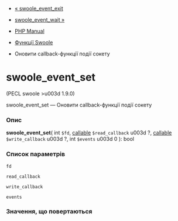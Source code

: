 - [« swoole_event_exit](function.swoole-event-exit.md)
- [swoole_event_wait »](function.swoole-event-wait.md)

- [PHP Manual](index.md)
- [Функції Swoole](ref.swoole-funcs.md)
- Оновити callback-функції події сокету

# swoole_event_set

(PECL swoole \>u003d 1.9.0)

swoole_event_set — Оновити callback-функції події сокету

### Опис

**swoole_event_set**(
int `$fd`,
[callable](language.types.callable.md) `$read_callback` u003d ?,
[callable](language.types.callable.md) `$write_callback` u003d ?,
int `$events` u003d 0
): bool

### Список параметрів

`fd`

`read_callback`

`write_callback`

`events`

### Значення, що повертаються
